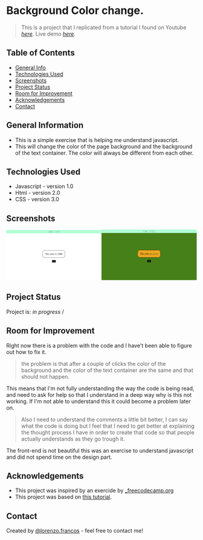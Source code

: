 # Background Color change.
> This is a project that I replicated from a tutorial I found on Youtube [_here_](https://www.youtube.com/watch?v=3PHXvlpOkf4&t=1181s).
> Live demo [_here_](https://www.example.com). <!-- If you have the project hosted somewhere, include the link here. -->

## Table of Contents
* [General Info](#general-information)
* [Technologies Used](#technologies-used)
* [Screenshots](#screenshots)
* [Project Status](#project-status)
* [Room for Improvement](#room-for-improvement)
* [Acknowledgements](#acknowledgements)
* [Contact](#contact)
<!-- * [License](#license) -->


## General Information
- This is a simple exercise that is helping me understand javascript.
- This will change the color of the page background and the background of the text container. The color will always be different from each other.


## Technologies Used
- Javascript - version 1.0
- Html - version 2.0
- CSS - version 3.0



## Screenshots
<img src="./img/Screenshot2022-01-02130109.png" width="50%"><img src="./img/Screenshot2022-01-02130141.png" width="50%">

## Project Status
Project is: _in progress_ /

## Room for Improvement
Right now there is a problem with the code and I have't been able to figure out how to fix it.

> the problem is that after a couple of clicks the color of the background and the color of the text container are the same
> and that should not happen.

This means that I'm not fully understanding the way the code is being read, and need to ask for help so that I understand in a deep way why is this not working.
If I'm not able to understand this it could become a problem later on.

>Also I need to understand the comments a little bit better, I can say what the code is doing but I feel that I need to get better at explaining the thought process I have in order to create that code so that people actually understands as they go trough it.

The front-end is not beautiful this was an exercise to understand javascript and did not spend time on the design part.

## Acknowledgements

- This project was inspired by an exercide by [_freecodecamp.org](https://www.freecodecamp.org/)
- This project was based on [this tutorial](https://www.youtube.com/watch?v=3PHXvlpOkf4&t=1181s).


## Contact
Created by [@lorenzo.francos](https://www.lorenzofrancos.com) - feel free to contact me!


<!-- Optional -->
<!-- ## License -->
<!-- This project is open source and available under the [... License](). -->

<!-- You don't have to include all sections - just the one's relevant to your project -->

